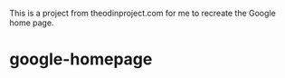 This is a project from theodinproject.com for me to recreate the Google home page.


# google-homepage
